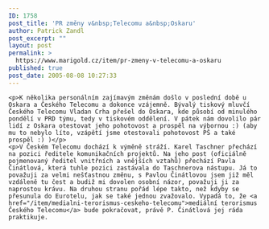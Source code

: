 ```yaml
---
ID: 1758
post_title: 'PR změny v&nbsp;Telecomu a&nbsp;Oskaru'
author: Patrick Zandl
post_excerpt: ""
layout: post
permalink: >
  https://www.marigold.cz/item/pr-zmeny-v-telecomu-a-oskaru
published: true
post_date: 2005-08-08 10:27:33
---
```

	<p>K několika personálním zajímavým změnám došlo v poslední době u Oskara a Českého Telecomu a dokonce vzájemně. Bývalý tiskový mluvčí Českého Telecomu Vladan Crha přešel do Oskara, kde působí od minulého pondělí v PRD týmu, tedy v tiskovém oddělení. V pátek nám dovolilo pár lidí z Oskara otestovat jeho pohotovost a prospěl na výbornou :) (aby mu to nebylo líto, vzápětí jsme otestovali pohotovost PŠ a také prospěl :) )</p>
	<p>V Českém Telecomu dochází k výměně stráží. Karel Taschner přechází na pozici ředitele komunikačních projektů. Na jeho post (oficiálně pojmenovaný ředitel vnitřních a vnějších vztahů) přechází Pavla Činátlová, která tuhle pozici zastávala do Taschnerova nástupu. Já to považuji za velmi nešťastnou změnu, s Pavlou Činátlovou jsem již měl vzdáleně tu čest a budiž mi dovolen osobní názor, považuji ji za naprostou krávu. Na druhou stranu pořád lépe takto, než kdyby se přesunula do Eurotelu, jak se také jednou zvažovalo. Vypadá to, že <a href="/item/medialni-terorismus-ceskeho-telecomu">mediální terorismus Českého Telecomu</a> bude pokračovat, právě P. Činátlová jej ráda praktikuje.
</p>